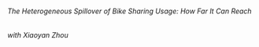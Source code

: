 ###### The Heterogeneous Spillover of Bike Sharing Usage: How Far It Can Reach 
*with Xiaoyan Zhou*
